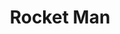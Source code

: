 ---
layout: post
title:  "Rocket Man"
image: https://farm6.staticflickr.com/5551/15260314766_ec3e5f1a14_z.jpg
thumbnail: https://farm4.staticflickr.com/3893/15033654998_98b092432d_n.jpg
dimensionX: 33"
dimensionY: 16"
dimensionZ: 3.5"
materials: Ambrosia Maple/Walnut/Copper
price: $520
---